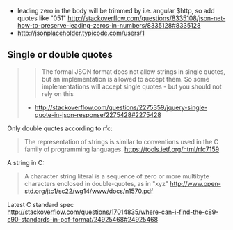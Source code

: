 - leading zero in the body will be trimmed by i.e. angular $http, so add quotes like "051" http://stackoverflow.com/questions/8335108/json-net-how-to-preserve-leading-zeros-in-numbers/8335128#8335128
- http://jsonplaceholder.typicode.com/users/1

## Single or double quotes

>> The formal JSON format does not allow strings in single quotes, but an implementation is allowed to accept them.
> So some implementations will accept single quotes - but you should not rely on this
> - http://stackoverflow.com/questions/2275359/jquery-single-quote-in-json-response/2275428#2275428

Only double quotes according to rfc:

> The representation of strings is similar to conventions used in the C family of programming languages.
https://tools.ietf.org/html/rfc7159

A string in C:

> A character string literal is a sequence of zero or more multibyte characters enclosed in
double-quotes, as in "xyz"
http://www.open-std.org/jtc1/sc22/wg14/www/docs/n1570.pdf

Latest C standard spec http://stackoverflow.com/questions/17014835/where-can-i-find-the-c89-c90-standards-in-pdf-format/24925468#24925468
